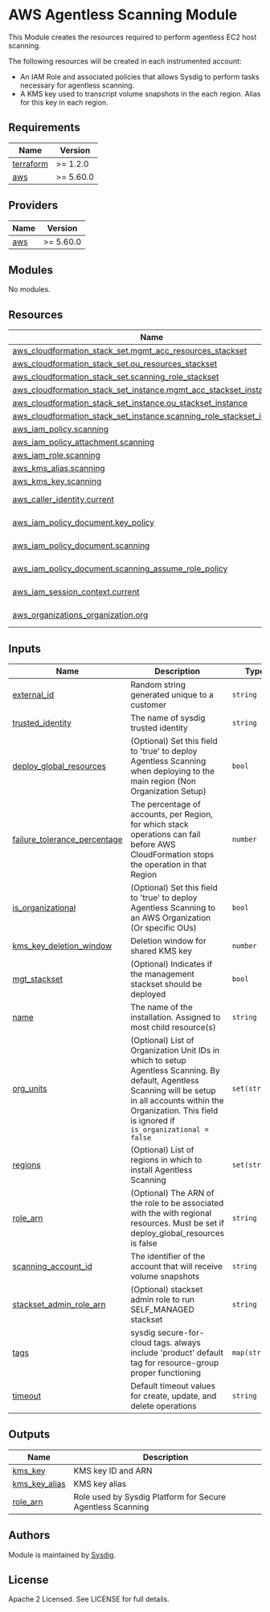 # AWS Agentless Scanning Module

This Module creates the resources required to perform agentless EC2 host scanning.

The following resources will be created in each instrumented account:
- An IAM Role and associated policies that allows Sysdig to perform tasks necessary for agentless scanning.
- A KMS key used to transcript volume snapshots in the each region. Alias for this key in each region.

<!-- BEGINNING OF PRE-COMMIT-TERRAFORM DOCS HOOK -->
## Requirements

| Name | Version |
|------|---------|
| <a name="requirement_terraform"></a> [terraform](#requirement\_terraform) | >= 1.2.0 |
| <a name="requirement_aws"></a> [aws](#requirement\_aws) | >= 5.60.0 |

## Providers

| Name | Version |
|------|---------|
| <a name="provider_aws"></a> [aws](#provider\_aws) | >= 5.60.0 |

## Modules

No modules.

## Resources

| Name | Type |
|------|------|
| [aws_cloudformation_stack_set.mgmt_acc_resources_stackset](https://registry.terraform.io/providers/hashicorp/aws/latest/docs/resources/cloudformation_stack_set) | resource |
| [aws_cloudformation_stack_set.ou_resources_stackset](https://registry.terraform.io/providers/hashicorp/aws/latest/docs/resources/cloudformation_stack_set) | resource |
| [aws_cloudformation_stack_set.scanning_role_stackset](https://registry.terraform.io/providers/hashicorp/aws/latest/docs/resources/cloudformation_stack_set) | resource |
| [aws_cloudformation_stack_set_instance.mgmt_acc_stackset_instance](https://registry.terraform.io/providers/hashicorp/aws/latest/docs/resources/cloudformation_stack_set_instance) | resource |
| [aws_cloudformation_stack_set_instance.ou_stackset_instance](https://registry.terraform.io/providers/hashicorp/aws/latest/docs/resources/cloudformation_stack_set_instance) | resource |
| [aws_cloudformation_stack_set_instance.scanning_role_stackset_instance](https://registry.terraform.io/providers/hashicorp/aws/latest/docs/resources/cloudformation_stack_set_instance) | resource |
| [aws_iam_policy.scanning](https://registry.terraform.io/providers/hashicorp/aws/latest/docs/resources/iam_policy) | resource |
| [aws_iam_policy_attachment.scanning](https://registry.terraform.io/providers/hashicorp/aws/latest/docs/resources/iam_policy_attachment) | resource |
| [aws_iam_role.scanning](https://registry.terraform.io/providers/hashicorp/aws/latest/docs/resources/iam_role) | resource |
| [aws_kms_alias.scanning](https://registry.terraform.io/providers/hashicorp/aws/latest/docs/resources/kms_alias) | resource |
| [aws_kms_key.scanning](https://registry.terraform.io/providers/hashicorp/aws/latest/docs/resources/kms_key) | resource |
| [aws_caller_identity.current](https://registry.terraform.io/providers/hashicorp/aws/latest/docs/data-sources/caller_identity) | data source |
| [aws_iam_policy_document.key_policy](https://registry.terraform.io/providers/hashicorp/aws/latest/docs/data-sources/iam_policy_document) | data source |
| [aws_iam_policy_document.scanning](https://registry.terraform.io/providers/hashicorp/aws/latest/docs/data-sources/iam_policy_document) | data source |
| [aws_iam_policy_document.scanning_assume_role_policy](https://registry.terraform.io/providers/hashicorp/aws/latest/docs/data-sources/iam_policy_document) | data source |
| [aws_iam_session_context.current](https://registry.terraform.io/providers/hashicorp/aws/latest/docs/data-sources/iam_session_context) | data source |
| [aws_organizations_organization.org](https://registry.terraform.io/providers/hashicorp/aws/latest/docs/data-sources/organizations_organization) | data source |

## Inputs

| Name | Description | Type | Default | Required |
|------|-------------|------|---------|:--------:|
| <a name="input_external_id"></a> [external\_id](#input\_external\_id) | Random string generated unique to a customer | `string` | n/a | yes |
| <a name="input_trusted_identity"></a> [trusted\_identity](#input\_trusted\_identity) | The name of sysdig trusted identity | `string` | n/a | yes |
| <a name="input_deploy_global_resources"></a> [deploy\_global\_resources](#input\_deploy\_global\_resources) | (Optional) Set this field to 'true' to deploy Agentless Scanning when deploying to the main region (Non Organization Setup) | `bool` | `false` | no |
| <a name="input_failure_tolerance_percentage"></a> [failure\_tolerance\_percentage](#input\_failure\_tolerance\_percentage) | The percentage of accounts, per Region, for which stack operations can fail before AWS CloudFormation stops the operation in that Region | `number` | `90` | no |
| <a name="input_is_organizational"></a> [is\_organizational](#input\_is\_organizational) | (Optional) Set this field to 'true' to deploy Agentless Scanning to an AWS Organization (Or specific OUs) | `bool` | `false` | no |
| <a name="input_kms_key_deletion_window"></a> [kms\_key\_deletion\_window](#input\_kms\_key\_deletion\_window) | Deletion window for shared KMS key | `number` | `7` | no |
| <a name="input_mgt_stackset"></a> [mgt\_stackset](#input\_mgt\_stackset) | (Optional) Indicates if the management stackset should be deployed | `bool` | `true` | no |
| <a name="input_name"></a> [name](#input\_name) | The name of the installation. Assigned to most child resource(s) | `string` | `"sysdig-secure-scanning"` | no |
| <a name="input_org_units"></a> [org\_units](#input\_org\_units) | (Optional) List of Organization Unit IDs in which to setup Agentless Scanning. By default, Agentless Scanning will be setup in all accounts within the Organization. This field is ignored if `is_organizational = false` | `set(string)` | `[]` | no |
| <a name="input_regions"></a> [regions](#input\_regions) | (Optional) List of regions in which to install Agentless Scanning | `set(string)` | `[]` | no |
| <a name="input_role_arn"></a> [role\_arn](#input\_role\_arn) | (Optional) The ARN of the role to be associated with the with regional resources. Must be set if deploy\_global\_resources is false | `string` | `""` | no |
| <a name="input_scanning_account_id"></a> [scanning\_account\_id](#input\_scanning\_account\_id) | The identifier of the account that will receive volume snapshots | `string` | `"878070807337"` | no |
| <a name="input_stackset_admin_role_arn"></a> [stackset\_admin\_role\_arn](#input\_stackset\_admin\_role\_arn) | (Optional) stackset admin role to run SELF\_MANAGED stackset | `string` | `""` | no |
| <a name="input_tags"></a> [tags](#input\_tags) | sysdig secure-for-cloud tags. always include 'product' default tag for resource-group proper functioning | `map(string)` | <pre>{<br>  "product": "sysdig-secure-for-cloud"<br>}</pre> | no |
| <a name="input_timeout"></a> [timeout](#input\_timeout) | Default timeout values for create, update, and delete operations | `string` | `"30m"` | no |

## Outputs

| Name | Description |
|------|-------------|
| <a name="output_kms_key"></a> [kms\_key](#output\_kms\_key) | KMS key ID and ARN |
| <a name="output_kms_key_alias"></a> [kms\_key\_alias](#output\_kms\_key\_alias) | KMS key alias |
| <a name="output_role_arn"></a> [role\_arn](#output\_role\_arn) | Role used by Sysdig Platform for Secure Agentless Scanning |
<!-- END OF PRE-COMMIT-TERRAFORM DOCS HOOK -->

## Authors

Module is maintained by [Sysdig](https://sysdig.com).

## License

Apache 2 Licensed. See LICENSE for full details.
